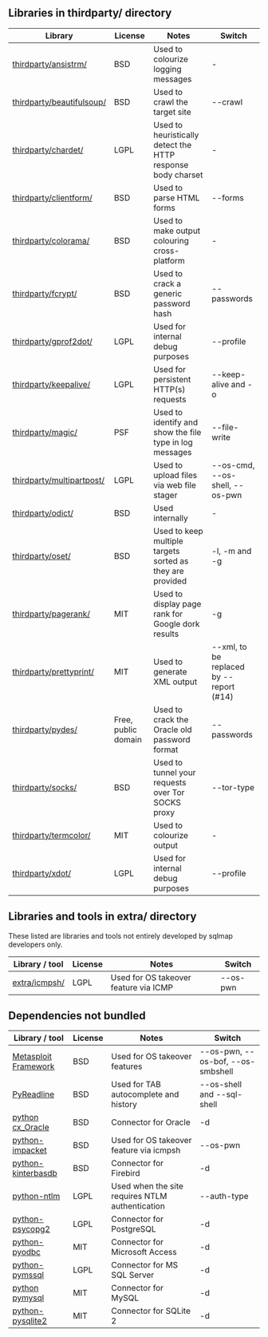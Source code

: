 <br>
<br>
<br>
<br>
<br>
<br>
<br>
<br>
<h2 id="thirdparty">Libraries in thirdparty/ directory</h2>

| Library | License | Notes | Switch |
| ------------ | ----------- | ----------- | ----------- |
| [thirdparty/ansistrm/](http://plumberjack.blogspot.co.uk/2010/12/colorizing-logging-output-in-terminals.html) | BSD | Used to colourize logging messages | - |
| [thirdparty/beautifulsoup/](http://www.crummy.com/software/BeautifulSoup/) | BSD | Used to crawl the target site | --crawl |
| [thirdparty/chardet/](http://chardet.feedparser.org/) | LGPL | Used to heuristically detect the HTTP response body charset | - |
| [thirdparty/clientform/](http://wwwsearch.sourceforge.net/old/ClientForm/) | BSD | Used to parse HTML forms | --forms |
| [thirdparty/colorama/](http://pypi.python.org/pypi/colorama) | BSD | Used to make output colouring cross-platform | - |
| [thirdparty/fcrypt/](http://carey.geek.nz/code/python-fcrypt/) | BSD | Used to crack a generic password hash | --passwords |
| [thirdparty/gprof2dot/](http://code.google.com/p/jrfonseca/wiki/Gprof2Dot) | LGPL | Used for internal debug purposes | --profile |
| [thirdparty/keepalive/](http://urlgrabber.baseurl.org/) | LGPL | Used for persistent HTTP(s) requests | --keep-alive and -o |
| [thirdparty/magic/](http://pypi.python.org/pypi/python-magic/) | PSF | Used to identify and show the file type in log messages | --file-write |
| [thirdparty/multipartpost/](http://pipe.scs.fsu.edu/PostHandler/MultipartPostHandler.py) | LGPL | Used to upload files via web file stager | --os-cmd, --os-shell, --os-pwn |
| [thirdparty/odict/](http://www.voidspace.org.uk/python/odict.html) | BSD | Used internally | - |
| [thirdparty/oset/](http://pypi.python.org/pypi/oset/0.1.1) | BSD | Used to keep multiple targets sorted as they are provided | -l, -m and -g |
| [thirdparty/pagerank/](http://code.google.com/p/corey-projects/) | MIT | Used to display page rank for Google dork results | -g |
| [thirdparty/prettyprint/](http://code.google.com/p/python-httpclient-gui/) | MIT | Used to generate XML output | --xml, to be replaced by --report (#14) |
| [thirdparty/pydes/](http://twhiteman.netfirms.com/des.html) | Free, public domain | Used to crack the Oracle old password format | --passwords |
| [thirdparty/socks/](http://socksipy.sourceforge.net/) | BSD | Used to tunnel your requests over Tor SOCKS proxy | --tor-type |
| [thirdparty/termcolor/](http://pypi.python.org/pypi/termcolor) | MIT | Used to colourize output | - |
| [thirdparty/xdot/](http://code.google.com/p/jrfonseca/wiki/XDot) | LGPL | Used for internal debug purposes | --profile |

<h2 id="extra">Libraries and tools in extra/ directory</h2>

These listed are libraries and tools not entirely developed by sqlmap developers only.

| Library / tool | License | Notes | Switch |
| ------------ | ----------- | ----------- | ----------- |
| [extra/icmpsh/](https://github.com/inquisb/icmpsh) | LGPL | Used for OS takeover feature via ICMP | --os-pwn |

<h2 id="notbundled">Dependencies not bundled</h2>

| Library / tool | License | Notes | Switch |
| ------------ | ----------- | ----------- | ----------- |
| [Metasploit Framework](http://www.metasploit.com) | BSD | Used for OS takeover features | --os-pwn, --os-bof, --os-smbshell |
| [PyReadline](http://ipython.scipy.org/moin/PyReadline/Intro) | BSD | Used for TAB autocomplete and history | --os-shell and --sql-shell |
| [python cx_Oracle](http://cx-oracle.sourceforge.net/) | BSD | Connector for Oracle | -d |
| [python-impacket](http://code.google.com/p/impacket/) | BSD | Used for OS takeover feature via icmpsh | --os-pwn |
| [python-kinterbasdb](http://kinterbasdb.sourceforge.net/) | BSD | Connector for Firebird | -d |
| [python-ntlm](http://code.google.com/p/python-ntlm/) | LGPL | Used when the site requires NTLM authentication | --auth-type |
| [python-psycopg2](http://initd.org/psycopg/) | LGPL | Connector for PostgreSQL | -d |
| [python-pyodbc](http://pyodbc.googlecode.com/) | MIT | Connector for Microsoft Access | -d |
| [python-pymssql](http://pymssql.sourceforge.net/) | LGPL | Connector for MS SQL Server | -d |
| [python pymysql](http://code.google.com/p/pymysql/) | MIT | Connector for MySQL | -d |
| [python-pysqlite2](http://pysqlite.googlecode.com/) | MIT | Connector for SQLite 2 | -d |
